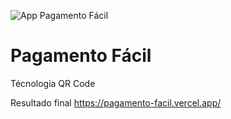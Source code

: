 ![App Pagamento Fácil](https://user-images.githubusercontent.com/73828375/121874017-5a509000-ccdd-11eb-85ca-9b7641828423.png)

# Pagamento Fácil
Técnologia QR Code

Resultado final  https://pagamento-facil.vercel.app/
